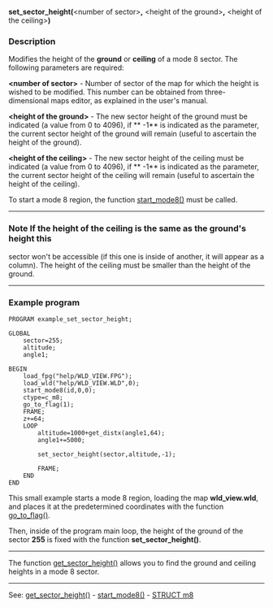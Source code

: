 **set_sector_height(**&lt;number of sector&gt;**,** &lt;height of the ground&gt;**,** &lt;height of the ceiling&gt;**)**

### Description

Modifies the height of the **ground** or **ceiling** of a mode 8 sector. The following
parameters are required:

**&lt;number of sector&gt;** - Number of sector of the map for which the height is wished
to be modified. This number can be obtained from three-dimensional maps editor,
as explained in the user's manual.

**&lt;height of the ground&gt;** - The new sector height of the ground must be indicated
(a value from 0 to 4096), if ** -1** is indicated as the parameter, 
the current sector height of the ground will remain (useful to ascertain the
height of the ground).

**&lt;height of the ceiling&gt;** - The new sector height of the ceiling must be indicated
(a value from 0 to 4096), if ** -1** is indicated as the parameter, the current sector 
height of the ceiling will remain (useful to ascertain the height of the ceiling).

To start a mode 8 region, the function [start_mode8()](start_mode8().md) must be called.

---------------------------------------


### Note If the height of the ceiling is the same as the ground's height this
sector won't be accessible (if this one is inside of another, it will appear as a
column). The height of the ceiling must be smaller than the height of the ground.

---------------------------------------


### Example program
```
PROGRAM example_set_sector_height;

GLOBAL
    sector=255;
    altitude;
    angle1;

BEGIN
    load_fpg("help/WLD_VIEW.FPG");
    load_wld("help/WLD_VIEW.WLD",0);
    start_mode8(id,0,0);
    ctype=c_m8;
    go_to_flag(1);
    FRAME;
    z+=64;
    LOOP
        altitude=1000+get_distx(angle1,64);
        angle1+=5000;

        set_sector_height(sector,altitude,-1);

        FRAME;
    END
END
```


This small example starts a mode 8 region, loading the map
**wld_view.wld**, and places it at the predetermined coordinates with
the function [go_to_flag()](go_to_flag().md).

Then, inside of the program main loop, the height of the ground of the
sector **255** is fixed with the function **set_sector_height()**.

---------------------------------------


The function [get_sector_height()](get_sector_height().md) allows you to find the ground
and ceiling heights in a mode 8 sector.

---------------------------------------
See: [get_sector_height()](get_sector_height().md) - [start_mode8()](start_mode8().md) - [STRUCT m8](global_struct_m8.md)


